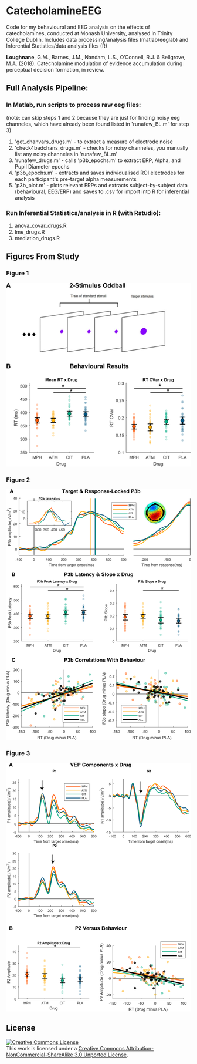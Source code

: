 # CatecholamineEEG

Code for my behavioural and EEG analysis on the effects of catecholamines, conducted at Monash University, analysed in Trinity College Dublin. 
Includes data processing/analysis files (matlab/eeglab) and Inferential Statistics/data analysis files (R)

**Loughnane**, G.M., Barnes, J.M., Nandam, L.S., O’Connell, R.J. & Bellgrove, M.A. (2018). Catecholamine modulation of evidence accumulation during perceptual decision formation, in review.

## Full Analysis Pipeline:

### In Matlab, run scripts to process raw eeg files:
(note: can skip steps 1 and 2 because they are just for finding noisy eeg channeles, which have already been found listed in 'runafew_BL.m' for step 3)

1. 'get_chanvars_drugs.m' - to extract a measure of electrode noise
2. 'check4badchans_drugs.m' - checks for noisy channeles, you manually list any noisy channeles in 'runafew_BL.m'
3. 'runafew_drugs.m' - calls 'p3b_epochs.m' to extract ERP, Alpha, and Pupil Diameter epochs 
4. 'p3b_epochs.m' - extracts and saves individualised ROI electrodes for each participant's pre-target alpha measurements 
5. 'p3b_plot.m' - plots relevant ERPs and extracts subject-by-subject data (behavioural, EEG/ERP) and saves to .csv for import into R for inferential analysis

### Run Inferential Statistics/analysis in R (with Rstudio):
1. anova_covar_drugs.R
2. lme_drugs.R
3. mediation_drugs.R

## Figures From Study

### Figure 1

![alt text](https://github.com/gerontium/CatecholamineEEG/blob/master/Figure_1_low_res.png)

### Figure 2

![alt text](https://github.com/gerontium/CatecholamineEEG/blob/master/Figure_2_low_res.png)

### Figure 3

![alt text](https://github.com/gerontium/CatecholamineEEG/blob/master/Figure_3_low_res.png)

## License

<a rel="license" href="http://creativecommons.org/licenses/by-nc-sa/3.0/"><img alt="Creative Commons License" style="border-width:0" src="http://i.creativecommons.org/l/by-nc-sa/3.0/88x31.png" /></a><br />This work is licensed under a <a rel="license" href="http://creativecommons.org/licenses/by-nc-sa/3.0/">Creative Commons Attribution-NonCommercial-ShareAlike 3.0 Unported License</a>.
